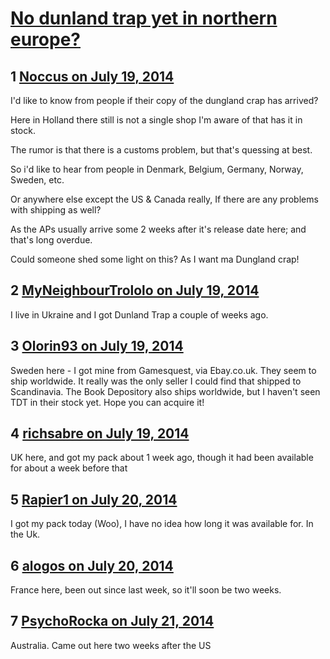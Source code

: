 # [No dunland trap yet in northern europe?](https://community.fantasyflightgames.com/topic/111234-no-dunland-trap-yet-in-northern-europe/)

## 1 [Noccus on July 19, 2014](https://community.fantasyflightgames.com/topic/111234-no-dunland-trap-yet-in-northern-europe/?do=findComment&comment=1161757)

I'd like to know from people if their copy of the dungland crap has arrived?

Here in Holland there still is not a single shop I'm aware of that has it in stock.

The rumor is that there is a customs problem, but that's quessing at best.

So i'd like to hear from people in Denmark, Belgium, Germany, Norway, Sweden, etc.

Or anywhere else except the US & Canada really, If there are any problems with shipping as well?

As the APs usually arrive some 2 weeks after it's release date here; and that's long overdue.

Could someone shed some light on this? As I want ma Dungland crap!

## 2 [MyNeighbourTrololo on July 19, 2014](https://community.fantasyflightgames.com/topic/111234-no-dunland-trap-yet-in-northern-europe/?do=findComment&comment=1161765)

I live in Ukraine and I got Dunland Trap a couple of weeks ago.

## 3 [Olorin93 on July 19, 2014](https://community.fantasyflightgames.com/topic/111234-no-dunland-trap-yet-in-northern-europe/?do=findComment&comment=1161775)

Sweden here - I got mine from Gamesquest, via Ebay.co.uk. They seem to ship worldwide. It really was the only seller I could find that shipped to Scandinavia. The Book Depository also ships worldwide, but I haven't seen TDT in their stock yet. Hope you can acquire it!

## 4 [richsabre on July 19, 2014](https://community.fantasyflightgames.com/topic/111234-no-dunland-trap-yet-in-northern-europe/?do=findComment&comment=1161822)

UK here, and got my pack about 1 week ago, though it had been available for about a week before that

## 5 [Rapier1 on July 20, 2014](https://community.fantasyflightgames.com/topic/111234-no-dunland-trap-yet-in-northern-europe/?do=findComment&comment=1162347)

I got my pack today (Woo), I have no idea how long it was available for. In the Uk.

## 6 [alogos on July 20, 2014](https://community.fantasyflightgames.com/topic/111234-no-dunland-trap-yet-in-northern-europe/?do=findComment&comment=1163214)

France here, been out since last week, so it'll soon be two weeks.

## 7 [PsychoRocka on July 21, 2014](https://community.fantasyflightgames.com/topic/111234-no-dunland-trap-yet-in-northern-europe/?do=findComment&comment=1163386)

Australia. Came out here two weeks after the US

